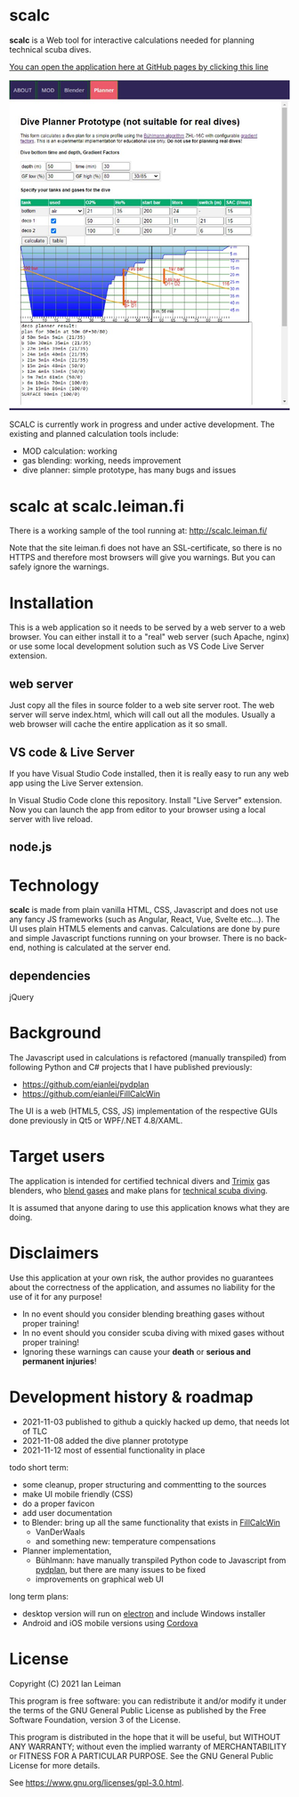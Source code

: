 # scalc
**scalc** is a Web tool for interactive calculations needed for planning technical scuba dives.

[You can open the application here at GitHub pages by clicking this line](https://eianlei.github.io/scalc/source/index.html)

![mainwin-shorturl](https://github.com/eianlei/scalc/blob/master/scalc-planner.jpg?raw=true)


SCALC is currently work in progress and under active development.
The existing and planned calculation tools include:
- MOD calculation: working 
- gas blending: working, needs improvement
- dive planner: simple prototype, has many bugs and issues

# scalc at scalc.leiman.fi
There is a working sample of the tool running at: http://scalc.leiman.fi/

Note that the site leiman.fi does not have an SSL-certificate, so there is no HTTPS and therefore most browsers will give you warnings. 
But you can safely ignore the warnings. 

# Installation
This is a web application so it needs to be served by a web server to a web browser. You can either install it to a "real" web server (such Apache, nginx) or use some local development solution such as VS Code Live Server extension.
## web server
Just copy all the files in source folder to a web site server root. 
The web server will serve index.html, which will call out all the modules. 
Usually a web browser will cache the entire application as it so small. 
## VS code & Live Server
If you have Visual Studio Code installed, then it is really easy to run any web app using the Live Server extension.

In Visual Studio Code clone this repository.
Install "Live Server" extension. Now you can launch the app from editor to your browser using a local server with live reload.
## node.js

# Technology
**scalc** is made from plain vanilla HTML, CSS, Javascript and does not use any fancy JS frameworks (such as Angular, React, Vue, Svelte etc...).
The UI uses plain HTML5 elements and canvas.
Calculations are done by pure and simple Javascript functions running on your browser. There is no back-end, nothing is calculated at the server end.
## dependencies
jQuery

# Background
The Javascript used in calculations is refactored (manually transpiled) from following Python and C# projects that I have published previously:
- https://github.com/eianlei/pydplan 
- https://github.com/eianlei/FillCalcWin 
 

The UI is a web (HTML5, CSS, JS) implementation of the respective GUIs done previously in Qt5 or WPF/.NET 4.8/XAML.

# Target users
The application is intended for certified technical divers and [Trimix](https://en.wikipedia.org/wiki/Trimix_(breathing_gas)) gas blenders, who [blend gases](https://en.wikipedia.org/wiki/Gas_blending_for_scuba_diving) and make plans for [technical scuba diving](https://en.wikipedia.org/wiki/Technical_diving).

It is assumed that anyone daring to use this application knows what they are doing.

# Disclaimers
Use this application at your own risk, the author provides no guarantees about the correctness of the application, and assumes no liability for the use of it for any purpose!

* In no event should you consider blending breathing gases without proper training!
* In no event should you consider scuba diving with mixed gases without proper training!
* Ignoring these warnings can cause your **death** or **serious and permanent injuries**!

# Development history & roadmap
- 2021-11-03 published to github a quickly hacked up demo, that needs lot of TLC
- 2021-11-08 added the dive planner prototype
- 2021-11-12 most of essential functionality in place

todo short term:
- some cleanup, proper structuring and commentting to the sources
- make UI mobile friendly (CSS)
- do a proper favicon
- add user documentation
- to Blender: bring up all the same functionality that exists in [FillCalcWin](https://github.com/eianlei/FillCalcWin)
  - VanDerWaals
  - and something new: temperature compensations
- Planner implementation, 
  - Bühlmann: have manually transpiled Python code to Javascript from [pydplan](https://github.com/eianlei/pydplan), 
  but there are many issues to be fixed
  - improvements on graphical web UI

long term plans:
- desktop version will run on [electron](https://www.electronjs.org/) and include Windows installer
- Android and iOS mobile versions using [Cordova](https://cordova.apache.org/)

# License
Copyright (C) 2021 Ian Leiman

This program is free software: you can redistribute it and/or modify
it under the terms of the GNU General Public License as published by
the Free Software Foundation, version 3 of the License.

This program is distributed in the hope that it will be useful,
but WITHOUT ANY WARRANTY; without even the implied warranty of
MERCHANTABILITY or FITNESS FOR A PARTICULAR PURPOSE.  See the
GNU General Public License for more details.
    
See https://www.gnu.org/licenses/gpl-3.0.html</a>.

  
